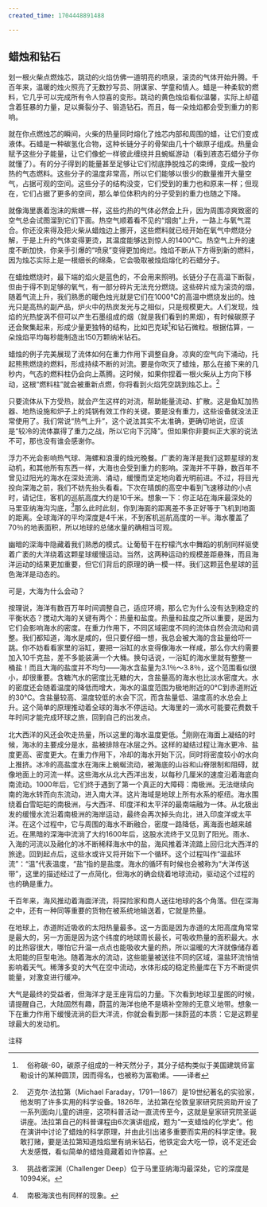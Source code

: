 ```yaml
---
created_time: 1704448891488

---
```

## 蜡烛和钻石

划一根火柴点燃烛芯，跳动的火焰仿佛一道明亮的喷泉，滚烫的气体开始升腾。千百年来，温暖的烛火照亮了无数抄写员、阴谋家、学童和情人。蜡是一种柔软的燃料，它几乎可以完成所有令人惊喜的变形。跳动的黄色烛焰看似温馨，实际上却蕴含着狂暴的力量，足以撕裂分子、锻造钻石。而且，每一朵烛焰都会受到重力的影响。

就在你点燃烛芯的瞬间，火柴的热量同时熔化了烛芯内部和周围的蜡，让它们变成液体。石蜡是一种碳氢化合物，这种长链分子的骨架由几十个碳原子组成。热量会赋予这些分子能量，让它们像蛇一样彼此缠绕并且蜿蜒游动（看到液态石蜡分子你就懂了）。有的分子得到的能量甚至足够让它们彻底挣脱烛芯的束缚，变成一股灼热的气态燃料。这些分子的温度非常高，所以它们能够以很少的数量推开大量空气，占据可观的空间。这些分子的结构没变，它们受到的重力也和原来一样；但现在，它们占据了更多的空间，那么单位体积内的分子受到的重力也随之下降。

就像海里裹着泡沫的紫螺一样，这些灼热的气体必然会上升，因为周围凉爽致密的空气总会试图溜到它们下面。热空气顺着看不见的“烟囱”上升，一路上与氧气混合。你还没来得及把火柴从蜡烛边上挪开，这些燃料就已经开始在氧气中燃烧分解，于是上升的气体变得更烫，其温度能够达到惊人的1400℃。热空气上升的速度不断加快，你亲手引爆的“喷泉”变得更加绚烂。烛焰不断从下方得到新的燃料，因为烛芯实际上是一根细长的绵条，它会吸取被烛焰熔化的石蜡分子。

在蜡烛燃烧时，最下端的焰火是蓝色的，不会用来照明。长链分子在高温下断裂，但由于得不到足够的氧气，有一部分碎片无法充分燃烧。这些碎片成为滚烫的烟，随着气流上升，我们熟悉的暖色烛光就是它们在1000℃的高温中燃烧发出的。烛光只是高热的副产品，炉火中的热炭发光与之相似，只是规模更大。人们发现，烛焰的光热旋涡不但可以产生石墨组成的烟（就是我们看到的黑烟），有时候碳原子还会聚集起来，形成少量更独特的结构，比如巴克球[^9]和钻石微粒。根据估算，一朵烛焰平均每秒能制造出150万颗纳米钻石。

蜡烛的例子完美展现了流体如何在重力作用下调整自身。凉爽的空气向下涌动，托起熊熊燃烧的燃料，形成持续不断的对流。要是你吹灭了蜡烛，那么在接下来的几秒内，气态的燃料柱仍会向上蒸腾。这时候，如果你捏着一根火柴从上方向下移动，这根“燃料柱”就会被重新点燃，你将看到火焰凭空跳到烛芯上。[^11]

只要流体从下方受热，就会产生这样的对流，帮助能量流动、扩散。这是鱼缸加热器、地热设施和炉子上的炖锅有效工作的关键。要是没有重力，这些设备就没法正常使用了。我们常说“热气上升”，这个说法其实不太准确，更确切地说，应该是“较冷的流体赢得了重力之战，所以它向下沉降”。但如果你非要纠正大家的说法不可，那也没有谁会感谢你。

浮力不光会影响热气球、海螺和浪漫的烛光晚餐。广袤的海洋是我们这颗星球的发动机，和其他所有东西一样，大海也会受到重力的影响。深海并不平静，数百年不曾见过阳光的海水在深处流淌、涌动，缓慢而坚定地向着光明前进。不过，将目光投向深海之前，我们不妨先抬头看看。下次在晴朗的高空中看到飞速移动的小点时，请记住，客机的巡航高度大约是10千米。想象一下：你正站在海床最深处的马里亚纳海沟沟底，[^12]那么此时此刻，你到海面的距离差不多正好等于飞机到地面的距离。全球海洋的平均深度是4千米，不到客机巡航高度的一半。海水覆盖了70％的地表面积，所以地球的总储水量的确相当可观。

幽暗的深海中隐藏着我们熟悉的模式。让葡萄干在柠檬汽水中舞蹈的机制同样驱使着广袤的大洋绕着这颗星球缓慢运动。当然，这两种运动的规模差距悬殊，而且海洋运动的结果更加重要，但它们背后的原理的确一模一样。我们这颗蓝色星球的蓝色海洋是动态的。

可是，大海为什么会动？

按理说，海洋有数百万年时间调整自己，适应环境，那么它为什么没有达到稳定的平衡状态？搅动大海的关键有两个：热量和盐度。热量和盐度之所以重要，是因为它们会影响海水的密度。在重力作用下，不同区域密度不同的流体自然会流动和调整。我们都知道，海水是咸的，但只要仔细一想，我总会被大海的含盐量给吓一跳。你不妨看看家里的浴缸，要把一浴缸的水变得像海水一样咸，那么你大约需要加入10千克盐，差不多能装满一个大桶。换句话说，一浴缸的海水里就有整整一桶盐！而且大海的盐度并不均匀——海水含盐量为3.1％～3.8％，这个范围看似很小，却很重要。含糖汽水的密度比无糖的大，含盐量高的海水也比淡水密度大。水的密度还会随着温度的降低而增大，海水的温度范围为极地附近的0℃到赤道附近的30℃。含盐量较高、温度较低的水会下沉，而含盐量低、温度高的水总会上升。这个简单的原理推动着全球的海水不停运动。大海里的一滴水可能要花费数千年时间才能完成环球之旅，回到自己的出发点。

北大西洋的风还会吹走热量，所以这里的海水温度更低。[^13]刚刚在海面上凝结的时候，海冰的主要成分是水，盐被排除在冰层之外。这样的凝结过程让海水更冷、盐度更高、密度更大。在重力作用下，冷却的海水开始下沉，同时将密度较小的水向上推挤。冰冷的高盐度水在海床上蜿蜒流动，被海底的山谷和山脊限制和阻碍，就像地面上的河流一样。这些海水从北大西洋出发，以每秒几厘米的速度沿着海底向南流动。1000年后，它们终于遇到了第一个真正的大障碍：南极洲。无法继续向南的海水转而向东流动，进入南大洋。这片海域是地球上所有水系的枢纽。海水围绕着白雪皑皑的南极洲，与大西洋、印度洋和太平洋的最南端融为一体。从北极出发的缓慢水流沿着南极洲的海岸运动，最终会再次掉头向北，进入印度洋或太平洋。在这个过程中，它与周围的海水不断融合，密度一路降低，离海面也越来越近。在黑暗的深海中流淌了大约1600年后，这股水流终于又见到了阳光。雨水、入海的河流以及融化的冰不断稀释海水中的盐，海风推着洋流踏上回归北大西洋的旅途。回到起点后，这些水或许又将开始下一个循环。这个过程叫作“温盐环流”：“温”代表温度，“盐”指的是盐度。海水的循环有时候也会被称为“大洋传送带”，这里的描述经过了一点简化，但海水的确会绕着地球流动，驱动这个过程的也的确是重力。

千百年来，海风推动着海面洋流，将探险家和商人送往地球的各个角落。但在深海之中，还有一种同等重要的货物在被系统地输送着，它就是热量。

在地球上，赤道附近吸收的太阳热量最多。这一方面是因为赤道的太阳高度角常常是最大的，另一方面是因为这个纬度的地球周长最长，可吸收热量的面积最大。水的比热容很大，哪怕它升温一点点也能吸收大量的热，所以温暖的大洋就像储存着太阳能的巨型电池。随着海水的流动，这些能量被送往不同的区域，温盐环流悄悄影响着天气。稀薄多变的大气在空中流动，水体形成的稳定热量库在下方不断提供能量，对激变进行缓冲。

大气是最终的受益者，但海洋才是王座背后的力量。下次看到地球卫星图的时候，请提醒自己，大陆固然有趣，蔚蓝的海洋也绝不是填补空隙的无意义地带。想象一下在重力作用下缓慢流淌的巨大洋流，你就会看到那一抹蔚蓝的本质：它是这颗星球最大的发动机。

注释

[^1]: 　巧合的是，“泰坦尼克号”沉没的海域海水深度与船长之比（14倍）差不多等于葡萄干在2升装的瓶子里下沉的距离与葡萄干的长度之比（大粒的葡萄干长约2厘米，瓶子高约30厘米）。“泰坦尼克号”长269米，它最后沉到了3784米深的海底。

[^2]: 　通常写作：力=质量×加速度，即F=ma。

[^3]: 　你是否好奇过广义相对论讲的到底是什么？其实我们现在描述的就是这套理论的核心。如果你待在一个封闭的电梯里，无论是站在原地、玩接球游戏还是做仰卧起坐，你都无法分辨自己受到的力哪些来自重力，哪些来自电梯的加速度。爱因斯坦意识到，如果从这个角度来理解物质对太空的影响，那么你会发现所有力都一样，因为从本质上说，它们完全相同。

[^4]: 　是的，我知道那个故事是假的，但理论是真的！

[^5]: 　《纳尼亚传奇》七部曲中的神奇大陆，通过一所乡下大宅的衣橱与现实世界相连。该系列作品由已故英国作家C.S.刘易斯于20世纪50年代创作，为英国儿童文学经典之一。——译者

[^6]: 　如果你喜欢更严谨的说法，那么你可以称其为“角动量”。

[^7]: 　后来玛丽亚还曾铐上手脚，蒙上眼睛，走钢索跨越瀑布。

[^8]: 　鱼鳔带来了巨大的演化优势。与没有鱼鳔的水生动物相比，长着鱼鳔的鱼类停留在同样深度上需要耗费的能量更少。不过近年来，鱼鳔却又成了演化上的劣势，因为它们很容易被人类的声学设备探测出来。当今世界过度捕捞现象泛滥，“寻鱼器”就是人们使用的一种主要工具。这种声学设备可以探测气泡，再根据气泡找到鱼群。鱼群可能被一网打尽，这仅仅是因为气泡出卖了鱼的行踪。

[^9]: 　俗称碳-60，碳原子组成的一种天然分子，其分子结构类似于美国建筑师富勒设计的某种圆顶，因而得名，也被称为富勒烯。——译者

[^10]: 　碳纳米管又称巴基管，属富勒碳系，它是由单层或多层石墨片卷曲而成的无缝纳米级管。——译者

[^11]: 　迈克尔·法拉第（Michael Faraday，1791—1867）是19世纪著名的实验家，他发明了许多实用的科学设备。1826年，法拉第在伦敦皇家研究院资助开设了一系列面向儿童的讲座，这项科普活动一直流传至今，这就是皇家研究院圣诞讲座。法拉第自己的科普课程由6次演讲组成，题为“一支蜡烛的化学史”。他在演讲中讨论了蜡烛的科学原理，并由此引出诸多重要而实用的科学定律。我敢打赌，要是法拉第知道烛焰里有纳米钻石，他铁定会大吃一惊，说不定还会大发感慨，看似简单的蜡烛竟藏着如许惊喜。

[^12]: 　挑战者深渊（Challenger Deep）位于马里亚纳海沟最深处，它的深度是10994米。

[^13]: 　南极海滨也有同样的现象。